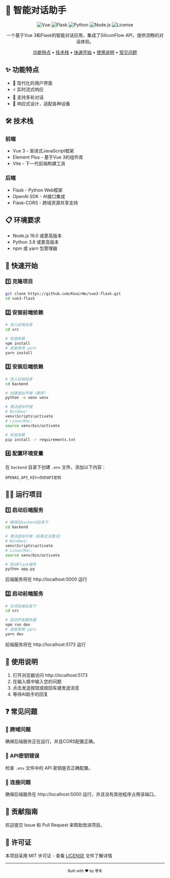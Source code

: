 # 🤖 智能对话助手

<div align="center">

![Vue](https://img.shields.io/badge/Vue-3.0-4FC08D?style=flat-square&logo=vue.js&logoColor=white)
![Flask](https://img.shields.io/badge/Flask-3.0-000000?style=flat-square&logo=flask&logoColor=white)
![Python](https://img.shields.io/badge/Python-3.8+-3776AB?style=flat-square&logo=python&logoColor=white)
![Node.js](https://img.shields.io/badge/Node.js-16+-339933?style=flat-square&logo=nodedotjs&logoColor=white)
![License](https://img.shields.io/badge/License-MIT-blue?style=flat-square)

一个基于Vue 3和Flask的智能对话应用，集成了SiliconFlow API，提供流畅的对话体验。

[功能特点](#功能特点) • [技术栈](#技术栈) • [快速开始](#快速开始) • [使用说明](#使用说明) • [常见问题](#常见问题)

</div>

## ✨ 功能特点

- 🎨 现代化的用户界面
- ⚡ 实时流式响应
- 💬 支持多轮对话
- 📱 响应式设计，适配各种设备

## 🛠️ 技术栈

### 前端
- Vue 3 - 渐进式JavaScript框架
- Element Plus - 基于Vue 3的组件库
- Vite - 下一代前端构建工具

### 后端
- Flask - Python Web框架
- OpenAI SDK - AI接口集成
- Flask-CORS - 跨域资源共享支持

## 📋 环境要求

- Node.js 16.0 或更高版本
- Python 3.8 或更高版本
- npm 或 yarn 包管理器

## 🚀 快速开始

### 1️⃣ 克隆项目

```bash
git clone https://github.com/KouirWu/vue3-flask.git
cd vue3-flask
```

### 2️⃣ 安装前端依赖

```bash
# 进入前端目录
cd src

# 安装依赖
npm install
# 或者使用 yarn
yarn install
```

### 3️⃣ 安装后端依赖

```bash
# 进入后端目录
cd backend

# 创建虚拟环境（推荐）
python -m venv venv

# 激活虚拟环境
# Windows:
venv\Scripts\activate
# Linux/Mac:
source venv/bin/activate

# 安装依赖
pip install -r requirements.txt
```

### 4️⃣ 配置环境变量

在 `backend` 目录下创建 `.env` 文件，添加以下内容：

```env
OPENAI_API_KEY=你的API密钥
```

## 🏃‍♂️ 运行项目

### 1️⃣ 启动后端服务

```bash
# 确保在backend目录下
cd backend

# 激活虚拟环境（如果还没激活）
# Windows:
venv\Scripts\activate
# Linux/Mac:
source venv/bin/activate

# 启动Flask服务
python app.py
```

后端服务将在 http://localhost:5000 运行

### 2️⃣ 启动前端服务

```bash
# 在项目根目录下
cd src

# 启动开发服务器
npm run dev
# 或者使用 yarn
yarn dev
```

前端服务将在 http://localhost:5173 运行

## 📖 使用说明

1. 打开浏览器访问 http://localhost:5173
2. 在输入框中输入您的问题
3. 点击发送按钮或按回车键发送消息
4. 等待AI助手的回复

## ❓ 常见问题

### 🔄 跨域问题
确保后端服务正在运行，并且CORS配置正确。

### 🔑 API密钥错误
检查 `.env` 文件中的 API 密钥是否正确配置。

### 🔌 连接问题
确保后端服务在 http://localhost:5000 运行，并且没有其他程序占用该端口。

## 🤝 贡献指南

欢迎提交 Issue 和 Pull Request 来帮助改进项目。

## 📄 许可证

本项目采用 MIT 许可证 - 查看 [LICENSE](LICENSE) 文件了解详情

---

<div align="center">
  <sub>Built with ❤️ by 季禾</sub>
</div>
